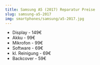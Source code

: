 ```yaml
---
title: Samsung A5 (2017) Reparatur Preise
slug: samsung-a5-2017
img: smartphones/samsung/a5-2017.jpg
---
```


- Display - 149€
- Akku - 99€
- Mikrofon - 99€
- Software - 69€
- kl. Reinigung - 69€
- Backcover - 59€